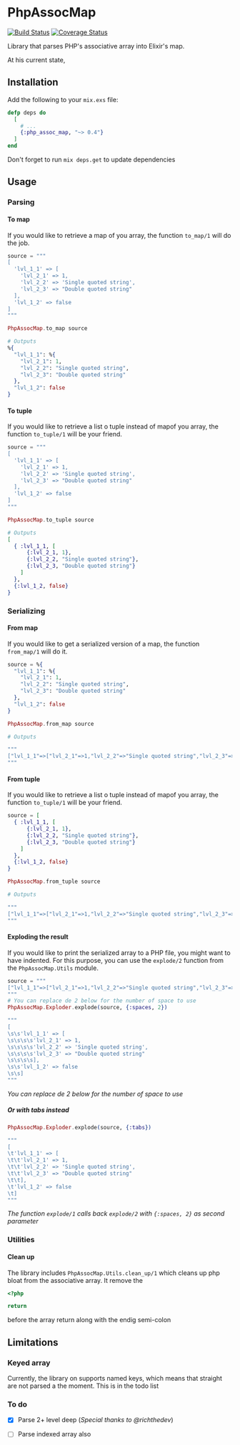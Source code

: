 # PhpAssocMap

[![Build Status](https://travis-ci.org/nicklayb/php_assoc_map.svg?branch=master)](https://travis-ci.org/nicklayb/php_assoc_map)
[![Coverage Status](https://coveralls.io/repos/github/nicklayb/php_assoc_map/badge.svg?branch=master)](https://coveralls.io/github/nicklayb/php_assoc_map?branch=master)

Library that parses PHP's associative array into Elixir's map.

At his current state,

## Installation

Add the following to your `mix.exs` file:
```elixir
defp deps do
  [
    # ...
    {:php_assoc_map, "~> 0.4"}
  ]
end
```

Don't forget to run `mix deps.get` to update dependencies

## Usage

### Parsing

#### To map

If you would like to retrieve a map of you array, the function `to_map/1` will do the job.
```elixir
source = """
[
  'lvl_1_1' => [
    'lvl_2_1' => 1,
    'lvl_2_2' => 'Single quoted string',
    'lvl_2_3' => "Double quoted string"
  ],
  'lvl_1_2' => false
]
"""

PhpAssocMap.to_map source

# Outputs
%{
  "lvl_1_1": %{
    "lvl_2_1": 1,
    "lvl_2_2": "Single quoted string",
    "lvl_2_3": "Double quoted string"
  },
  "lvl_1_2": false
}

```

#### To tuple

If you would like to retrieve a list o tuple instead of mapof you array, the function `to_tuple/1` will be your friend.
```elixir
source = """
[
  'lvl_1_1' => [
    'lvl_2_1' => 1,
    'lvl_2_2' => 'Single quoted string',
    'lvl_2_3' => "Double quoted string"
  ],
  'lvl_1_2' => false
]
"""

PhpAssocMap.to_tuple source

# Outputs
[
  { :lvl_1_1, [
      {:lvl_2_1, 1},
      {:lvl_2_2, "Single quoted string"},
      {:lvl_2_3, "Double quoted string"}
    ]
  },
  {:lvl_1_2, false}
}

```

### Serializing

#### From map

If you would like to get a serialized version of a map, the function `from_map/1` will do it.
```elixir
source = %{
  "lvl_1_1": %{
    "lvl_2_1": 1,
    "lvl_2_2": "Single quoted string",
    "lvl_2_3": "Double quoted string"
  },
  "lvl_1_2": false
}

PhpAssocMap.from_map source

# Outputs

"""
["lvl_1_1"=>["lvl_2_1"=>1,"lvl_2_2"=>"Single quoted string","lvl_2_3"=>"Double quoted string"],"lvl_1_2"=>false]
"""

```

#### From tuple

If you would like to retrieve a list o tuple instead of mapof you array, the function `to_tuple/1` will be your friend.
```elixir
source = [
  { :lvl_1_1, [
      {:lvl_2_1, 1},
      {:lvl_2_2, "Single quoted string"},
      {:lvl_2_3, "Double quoted string"}
    ]
  },
  {:lvl_1_2, false}
}

PhpAssocMap.from_tuple source

# Outputs

"""
["lvl_1_1"=>["lvl_2_1"=>1,"lvl_2_2"=>"Single quoted string","lvl_2_3"=>"Double quoted string"],"lvl_1_2"=>false]
"""

```

#### Exploding the result

If you would like to print the serialized array to a PHP file, you might want to have indented. For this purpose, you can use the `explode/2` function from the `PhpAssocMap.Utils` module.

```elixir
source = """
["lvl_1_1"=>["lvl_2_1"=>1,"lvl_2_2"=>"Single quoted string","lvl_2_3"=>"Double quoted string"],"lvl_1_2"=>false]
"""
# You can replace de 2 below for the number of space to use
PhpAssocMap.Exploder.explode(source, {:spaces, 2})

"""
[
\s\s'lvl_1_1' => [
\s\s\s\s'lvl_2_1' => 1,
\s\s\s\s'lvl_2_2' => 'Single quoted string',
\s\s\s\s'lvl_2_3' => "Double quoted string"
\s\s\s\s],
\s\s'lvl_1_2' => false
\s\s]
"""
```

*You can replace de 2 below for the number of space to use*

##### Or with tabs instead

```elixir
PhpAssocMap.Exploder.explode(source, {:tabs})

"""
[
\t'lvl_1_1' => [
\t\t'lvl_2_1' => 1,
\t\t'lvl_2_2' => 'Single quoted string',
\t\t'lvl_2_3' => "Double quoted string"
\t\t],
\t'lvl_1_2' => false
\t]
"""
```

*The function `explode/1` calls back `explode/2` with `{:spaces, 2}` as second parameter*

### Utilities

#### Clean up

The library includes `PhpAssocMap.Utils.clean_up/1` which cleans up php bloat from the associative array. It remove the
```php
<?php

return
```

before the array return along with the endig semi-colon

## Limitations

### Keyed array

Currently, the library on supports named keys, which means that straight are not parsed a the moment. This is in the todo list

### To do
- [x] Parse 2+ level deep (*Special thanks to @richthedev*)
- [ ] Parse indexed array also

